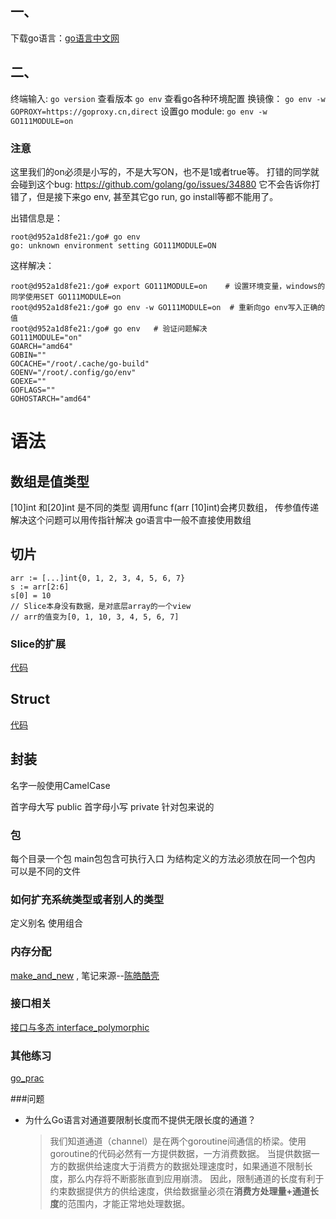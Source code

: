 <!--
* @UpdateTime : 2021/3/12 23:20
* @Author : 27
* @description: type some description
-->

## 一、
下载go语言：[go语言中文网](https://studygolang.com/dl)

## 二、
终端输入: `go version` 查看版本
`go env` 查看go各种环境配置
换镜像： `go env -w GOPROXY=https://goproxy.cn,direct`
设置go module: `go env -w GO111MODULE=on`

### 注意
这里我们的on必须是小写的，不是大写ON，也不是1或者true等。
打错的同学就会碰到这个bug: https://github.com/golang/go/issues/34880 
它不会告诉你打错了，但是接下来go env, 甚至其它go run, go install等都不能用了。

出错信息是：
```
root@d952a1d8fe21:/go# go env
go: unknown environment setting GO111MODULE=ON
```
这样解决：
```
root@d952a1d8fe21:/go# export GO111MODULE=on    # 设置环境变量，windows的同学使用SET GO111MODULE=on
root@d952a1d8fe21:/go# go env -w GO111MODULE=on  # 重新向go env写入正确的值
root@d952a1d8fe21:/go# go env   # 验证问题解决
GO111MODULE="on"
GOARCH="amd64"
GOBIN=""
GOCACHE="/root/.cache/go-build"
GOENV="/root/.config/go/env"
GOEXE=""
GOFLAGS=""
GOHOSTARCH="amd64"
```

# 语法
## 数组是值类型
[10]int 和[20]int 是不同的类型
调用func f(arr [10]int)会拷贝数组， 传参值传递
解决这个问题可以用传指针解决
go语言中一般不直接使用数组

## 切片
```
arr := [...]int{0, 1, 2, 3, 4, 5, 6, 7}
s := arr[2:6]
s[0] = 10
// Slice本身没有数据，是对底层array的一个view
// arr的值变为[0, 1, 10, 3, 4, 5, 6, 7]

```
### Slice的扩展
[代码](../code_content/array_iter/array_iter.go)

## Struct
[代码](../code_content/tree/node.go)

## 封装
名字一般使用CamelCase

首字母大写 public
首字母小写 private
针对包来说的

### 包
每个目录一个包
main包包含可执行入口
为结构定义的方法必须放在同一个包内
可以是不同的文件

### 如何扩充系统类型或者别人的类型
定义别名
使用组合

### 内存分配
[make_and_new](../code_content/make_and_new/make_new.go) , 笔记来源--[陈皓酷壳](https://coolshell.cn/articles/8460.html)

### 接口相关
[接口与多态 interface_polymorphic](../code_content/go_interface_polymorphic/polymorphic_interface.go)


### 其他练习
[go_prac](../code_content/go_base/go_prac.go)

###问题
- 为什么Go语言对通道要限制长度而不提供无限长度的通道？
  > 我们知道通道（channel）是在两个goroutine间通信的桥梁。使用goroutine的代码必然有一方提供数据，一方消费数据。
  当提供数据一方的数据供给速度大于消费方的数据处理速度时，如果通道不限制长度，那么内存将不断膨胀直到应用崩溃。
  因此，限制通道的长度有利于约束数据提供方的供给速度，供给数据量必须在**消费方处理量+通道长度**的范围内，才能正常地处理数据。

